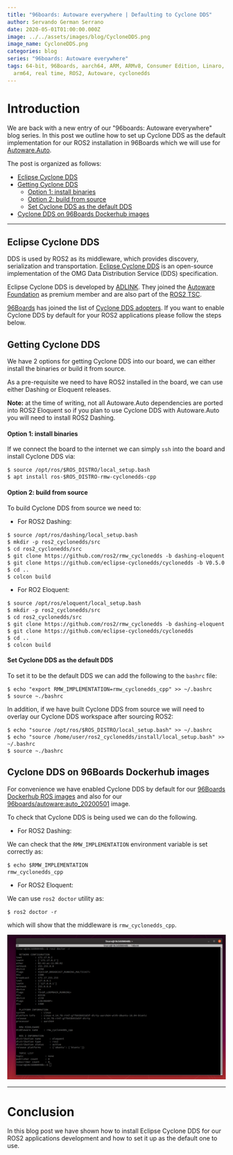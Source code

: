 ```yaml
---
title: "96boards: Autoware everywhere | Defaulting to Cyclone DDS"
author: Servando German Serrano
date: 2020-05-01T01:00:00.000Z
image: ../../assets/images/blog/CycloneDDS.png
image_name: CycloneDDS.png
categories: blog
series: "96boards: Autoware everywhere"
tags: 64-bit, 96Boards, aarch64, ARM, ARMv8, Consumer Edition, Linaro, Linux,
  arm64, real time, ROS2, Autoware, cyclonedds
---
```


# Introduction
We are back with a new entry of our "96boards: Autoware everywhere" blog series. In this post we outline how to set up Cyclone DDS as the default implementation for our ROS2 installation in 96Boards which we will use for [Autoware.Auto](https://www.autoware.auto/).

The post is organized as follows:
- [Eclipse Cyclone DDS](#eclipse-cyclone-dds)
- [Getting Cyclone DDS](#getting-cyclone-dds)
  - [Option 1: install binaries](#option-1-install-binaries)
  - [Option 2: build from source](#option-2-build-from-source)
  - [Set Cyclone DDS as the default DDS](#set-cyclone-dds-as-the-default-dds)
- [Cyclone DDS on 96Boards Dockerhub images](#cyclone-dds-on-96boards-dockerhub-images)


***
## Eclipse Cyclone DDS

DDS is used by ROS2 as its middleware, which provides discovery, serialization and transportation. [Eclipse Cyclone DDS](https://projects.eclipse.org/projects/iot.cyclonedds) is an open-source implementation of the OMG Data Distribution Service (DDS) specification.

Eclipse Cyclone DDS is developed by [ADLINK](https://www.adlinktech.com/en/index). They joined the [Autoware Foundation](https://www.autoware.org/) as premium member and are also part of the [ROS2 TSC](https://www.adlinktech.com/en/News_19091802275611506).

[96Boards](https://www.96boards.org/) has joined the list of [Cyclone DDS adopters](https://iot.eclipse.org/adopters/?#iot.cyclonedds). If you want to enable Cyclone DDS by default for your ROS2 applications please follow the steps below.

## Getting Cyclone DDS

We have 2 options for getting Cyclone DDS into our board, we can either install the binaries or build it from source.

As a pre-requisite we need to have ROS2 installed in the board, we can use either Dashing or Eloquent releases.

**Note:** at the time of writing, not all Autoware.Auto dependencies are ported into ROS2 Eloquent so if you plan to use Cyclone DDS with Autoware.Auto you will need to install ROS2 Dashing.

#### Option 1: install binaries

If we connect the board to the internet we can simply `ssh` into the board and install Cyclone DDS via:
```
$ source /opt/ros/$ROS_DISTRO/local_setup.bash
$ apt install ros-$ROS_DISTRO-rmw-cyclonedds-cpp
```

#### Option 2: build from source

To build Cyclone DDS from source we need to:
- For ROS2 Dashing:
```
$ source /opt/ros/dashing/local_setup.bash
$ mkdir -p ros2_cyclonedds/src
$ cd ros2_cyclonedds/src
$ git clone https://github.com/ros2/rmw_cyclonedds -b dashing-eloquent
$ git clone https://github.com/eclipse-cyclonedds/cyclonedds -b V0.5.0
$ cd ..
$ colcon build
```

- For RO2 Eloquent:
```
$ source /opt/ros/eloquent/local_setup.bash
$ mkdir -p ros2_cyclonedds/src
$ cd ros2_cyclonedds/src
$ git clone https://github.com/ros2/rmw_cyclonedds -b dashing-eloquent
$ git clone https://github.com/eclipse-cyclonedds/cyclonedds
$ cd ..
$ colcon build
```

#### Set Cyclone DDS as the default DDS

To set it to be the default DDS we can add the following to the `bashrc` file:
```
$ echo "export RMW_IMPLEMENTATION=rmw_cyclonedds_cpp" >> ~/.bashrc
$ source ~./bashrc
```

In addition, if we have built Cyclone DDS from source we will need to overlay our Cyclone DDS workspace after sourcing ROS2:
```
$ echo "source /opt/ros/$ROS_DISTRO/local_setup.bash" >> ~/.bashrc
$ echo "source /home/user/ros2_cyclonedds/install/local_setup.bash" >> ~/.bashrc
$ source ~./bashrc
```

## Cyclone DDS on 96Boards Dockerhub images

For convenience we have enabled Cyclone DDS by default for our [96Boards Dockerhub ROS images](https://hub.docker.com/r/96boards/ros/tags) and also for our [96boards/autoware:auto_20200501](https://hub.docker.com/r/96boards/autoware/tags) image.

To check that Cyclone DDS is being used we can do the following.
- For ROS2 Dashing:

We can check that the `RMW_IMPLEMENTATION` environment variable is set correctly as:
```
$ echo $RMW_IMPLEMENTATION
rmw_cyclonedds_cpp
```

- For ROS2 Eloquent:

We can use `ros2 doctor` utility as:
```
$ ros2 doctor -r
```
which will show that the middleware is `rmw_cyclonedds_cpp`.

![](/assets/images/blog/cyclonedds_check.png)

***

# Conclusion

In this blog post we have shown how to install Eclipse Cyclone DDS for our ROS2 applications development and how to set it up as the default one to use.
